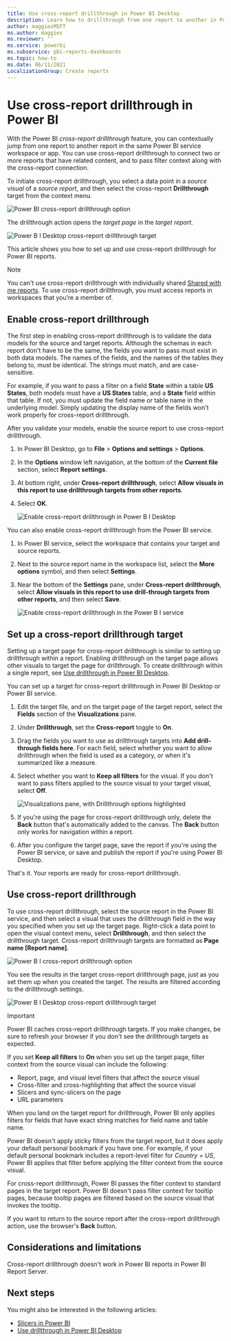 ```yaml
---
title: Use cross-report drillthrough in Power BI Desktop
description: Learn how to drillthrough from one report to another in Power BI Desktop
author: maggiesMSFT
ms.author: maggies
ms.reviewer: ''
ms.service: powerbi
ms.subservice: pbi-reports-dashboards
ms.topic: how-to
ms.date: 06/11/2021
LocalizationGroup: Create reports
---
```

# Use cross-report drillthrough in Power BI

With the Power BI *cross-report drillthrough* feature, you can contextually jump from one report to another report in the same Power BI service workspace or app. You can use cross-report drillthrough to connect two or more reports that have related content, and to pass filter context along with the cross-report connection. 

To initiate cross-report drillthrough, you select a data point in a *source visual* of a *source report*, and then select the cross-report **Drillthrough** target from the context menu. 

![Power BI cross-report drillthrough option](media/desktop-cross-report-drill-through/cross-report-drill-through-01.png)

The drillthrough action opens the *target page* in the *target report*. 

![Power B I Desktop cross-report drillthrough target](media/desktop-cross-report-drill-through/cross-report-drill-through-01a.png)

This article shows you how to set up and use cross-report drillthrough for Power BI reports.

> [!NOTE]
> You can't use cross-report drillthrough with individually shared [Shared with me reports](../collaborate-share/service-share-dashboards.md#share-a-report-via-link). To use cross-report drillthrough, you must access reports in workspaces that you’re a member of.

## Enable cross-report drillthrough

The first step in enabling cross-report drillthrough is to validate the data models for the source and target reports. Although the schemas in each report don't have to be the same, the fields you want to pass must exist in both data models. The names of the fields, and the names of the tables they belong to, must be identical. The strings must match, and are case-sensitive.

For example, if you want to pass a filter on a field **State** within a table **US States**, both models must have a **US States** table, and a **State** field within that table. If not, you must update the field name or table name in the underlying model. Simply updating the display name of the fields won't work properly for cross-report drillthrough.

After you validate your models, enable the source report to use cross-report drillthrough. 

1. In Power BI Desktop, go to **File** > **Options and settings** > **Options**. 
1. In the **Options** window left navigation, at the bottom of the **Current file** section, select **Report settings**. 
1. At bottom right, under **Cross-report drillthrough**, select **Allow visuals in this report to use drillthrough targets from other reports**. 
1. Select **OK**. 
   
   ![Enable cross-report drillthrough in Power B I Desktop](media/desktop-cross-report-drill-through/cross-report-drill-through-02.png)

You can also enable cross-report drillthrough from the Power BI service.
1. In Power BI service, select the workspace that contains your target and source reports.
1. Next to the source report name in the workspace list, select the **More options** symbol, and then select **Settings**. 
1. Near the bottom of the **Settings** pane, under **Cross-report drillthrough**, select **Allow visuals in this report to use drill-through targets from other reports**, and then select **Save**.
   
   ![Enable cross-report drillthrough in the Power B I service](media/desktop-cross-report-drill-through/cross-report-drill-through-02a.png)

## Set up a cross-report drillthrough target

Setting up a target page for cross-report drillthrough is similar to setting up drillthrough within a report. Enabling drillthrough on the target page allows other visuals to target the page for drillthrough. To create drillthrough within a single report, see [Use drillthrough in Power BI Desktop](desktop-drillthrough.md).

You can set up a target for cross-report drillthrough in Power BI Desktop or Power BI service. 
1. Edit the target file, and on the target page of the target report, select the **Fields** section of the **Visualizations** pane. 
1. Under **Drillthrough**, set the **Cross-report** toggle to **On**. 
1. Drag the fields you want to use as drillthrough targets into **Add drill-through fields here**. For each field, select whether you want to allow drillthrough when the field is used as a category, or when it's summarized like a measure. 
1. Select whether you want to **Keep all filters** for the visual. If you don't want to pass filters applied to the source visual to your target visual, select **Off**.
   
   ![Visualizations pane, with Drillthrough options highlighted](media/desktop-cross-report-drill-through/cross-report-drill-through-03.png)
   
1. If you're using the page for cross-report drillthrough only, delete the **Back** button that's automatically added to the canvas. The **Back** button only works for navigation within a report. 
1. After you configure the target page, save the report if you're using the Power BI service, or save and publish the report if you're using Power BI Desktop.

That's it. Your reports are ready for cross-report drillthrough. 

## Use cross-report drillthrough

To use cross-report drillthrough, select the source report in the Power BI service, and then select a visual that uses the drillthrough field in the way you specified when you set up the target page. Right-click a data point to open the visual context menu, select **Drillthrough**, and then select the drillthrough target. Cross-report drillthrough targets are formatted as **Page name [Report name]**.

![Power B I cross-report drillthrough option](media/desktop-cross-report-drill-through/cross-report-drill-through-01.png)

You see the results in the target cross-report drillthrough page, just as you set them up when you created the target. The results are filtered according to the drillthrough settings.

![Power B I Desktop cross-report drillthrough target](media/desktop-cross-report-drill-through/cross-report-drill-through-01a.png)

> [!IMPORTANT]
> Power BI caches cross-report drillthrough targets. If you make changes, be sure to refresh your browser if you don't see the drillthrough targets as expected. 

If you set **Keep all filters** to **On** when you set up the target page, filter context from the source visual can include the following: 

- Report, page, and visual level filters that affect the source visual 
- Cross-filter and cross-highlighting that affect the source visual 
- Slicers and sync-slicers on the page
- URL parameters

When you land on the target report for drillthrough, Power BI only applies filters for fields that have exact string matches for field name and table name. 

Power BI doesn't apply sticky filters from the target report, but it does apply your default personal bookmark if you have one. For example, if your default personal bookmark includes a report-level filter for *Country = US*, Power BI applies that filter before applying the filter context from the source visual. 

For cross-report drillthrough, Power BI passes the filter context to standard pages in the target report. Power BI doesn't pass filter context for tooltip pages, because tooltip pages are filtered based on the source visual that invokes the tooltip.

If you want to return to the source report after the cross-report drillthrough action, use the browser's **Back** button. 

## Considerations and limitations

Cross-report drillthrough doesn't work in Power BI reports in Power BI Report Server.

## Next steps

You might also be interested in the following articles:

- [Slicers in Power BI](../visuals/power-bi-visualization-slicers.md)
- [Use drillthrough in Power BI Desktop](desktop-drillthrough.md)
